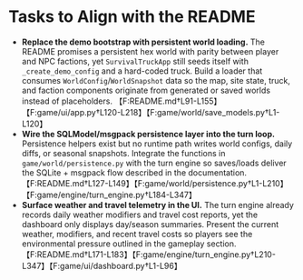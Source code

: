 # Tasks to Align with the README

- **Replace the demo bootstrap with persistent world loading.** The README promises a persistent hex world with parity between player and NPC factions, yet `SurvivalTruckApp` still seeds itself with `_create_demo_config` and a hard-coded truck. Build a loader that consumes `WorldConfig`/`WorldSnapshot` data so the map, site state, truck, and faction components originate from generated or saved worlds instead of placeholders. 【F:README.md†L91-L155】【F:game/ui/app.py†L120-L218】【F:game/world/save_models.py†L1-L120】
- **Wire the SQLModel/msgpack persistence layer into the turn loop.** Persistence helpers exist but no runtime path writes world configs, daily diffs, or seasonal snapshots. Integrate the functions in `game/world/persistence.py` with the turn engine so saves/loads deliver the SQLite + msgpack flow described in the documentation. 【F:README.md†L127-L149】【F:game/world/persistence.py†L1-L210】【F:game/engine/turn_engine.py†L184-L347】
- **Surface weather and travel telemetry in the UI.** The turn engine already records daily weather modifiers and travel cost reports, yet the dashboard only displays day/season summaries. Present the current weather, modifiers, and recent travel costs so players see the environmental pressure outlined in the gameplay section. 【F:README.md†L171-L183】【F:game/engine/turn_engine.py†L210-L347】【F:game/ui/dashboard.py†L1-L96】

